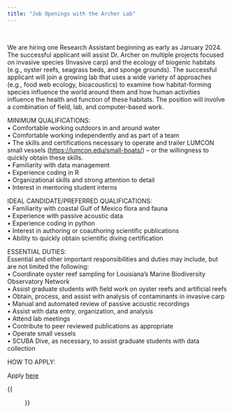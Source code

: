```yaml
---
title: "Job Openings with the Archer Lab"
---
```

  
  
<p>&nbsp;</p>  
We are hiring one Research Assistant beginning as early as January 2024. The successful applicant will assist Dr. Archer on multiple projects focused on invasive species (Invasive carp) and the ecology of biogenic habitats (e.g., oyster reefs, seagrass beds, and sponge grounds). The successful applicant will join a growing lab that uses a wide variety of approaches (e.g., food web ecology, bioacoustics) to examine how habitat-forming species influence the world around them and how human activities influence the health and function of these habitats. The position will involve a combination of field, lab, and computer-based work. 

MINIMUM QUALIFICATIONS:  
•	Comfortable working outdoors in and around water   
•	Comfortable working independently and as part of a team   
•	The skills and certifications necessary to operate and trailer LUMCON small vessels (https://lumcon.edu/small-boats/) – or the willingness to quickly obtain these skills.    
•	Familiarity with data management  
•	Experience coding in R  
•	Organizational skills and strong attention to detail  
•	Interest in mentoring student interns  

IDEAL CANDIDATE/PREFERRED QUALIFICATIONS:  
•	Familiarity with coastal Gulf of Mexico flora and fauna  
•	Experience with passive acoustic data  
•	Experience coding in python   
•	Interest in authoring or coauthoring scientific publications  
•	Ability to quickly obtain scientific diving certification  

ESSENTIAL DUTIES:  
Essential and other important responsibilities and duties may include, but are not limited the following:  
•	Coordinate oyster reef sampling for Louisiana’s Marine Biodiversity Observatory Network   
•	Assist graduate students with field work on oyster reefs and artificial reefs  
•	Obtain, process, and assist with analysis of contaminants in invasive carp  
•	Manual and automated review of passive acoustic recordings  
•	Assist with data entry, organization, and analysis  
•	Attend lab meetings  
•	Contribute to peer reviewed publications as appropriate  
•	Operate small vessels  
•	SCUBA Dive, as necessary, to assist graduate students with data collection  

HOW TO APPLY:  

Apply [here](https://www.governmentjobs.com/careers/louisiana/jobs/4759167/research-assistant?keywords=RESEARCH%20ASSISTANT&pagetype=jobOpportunitiesJobs)

{{<figure src="/images/summer22group2.jpg" width="1000" align="float:center">}}